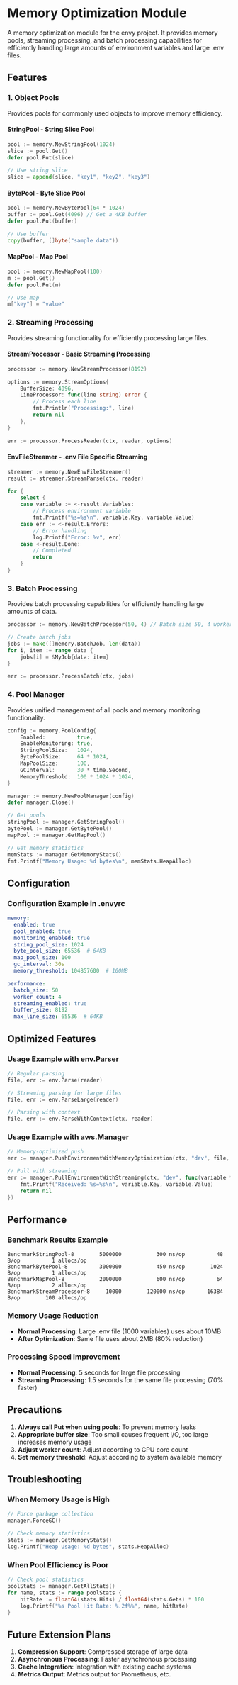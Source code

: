 # Memory Optimization Module

A memory optimization module for the envy project. It provides memory pools, streaming processing, and batch processing capabilities for efficiently handling large amounts of environment variables and large .env files.

## Features

### 1. Object Pools

Provides pools for commonly used objects to improve memory efficiency.

#### StringPool - String Slice Pool

```go
pool := memory.NewStringPool(1024)
slice := pool.Get()
defer pool.Put(slice)

// Use string slice
slice = append(slice, "key1", "key2", "key3")
```

#### BytePool - Byte Slice Pool

```go
pool := memory.NewBytePool(64 * 1024)
buffer := pool.Get(4096) // Get a 4KB buffer
defer pool.Put(buffer)

// Use buffer
copy(buffer, []byte("sample data"))
```

#### MapPool - Map Pool

```go
pool := memory.NewMapPool(100)
m := pool.Get()
defer pool.Put(m)

// Use map
m["key"] = "value"
```

### 2. Streaming Processing

Provides streaming functionality for efficiently processing large files.

#### StreamProcessor - Basic Streaming Processing

```go
processor := memory.NewStreamProcessor(8192)

options := memory.StreamOptions{
    BufferSize: 4096,
    LineProcessor: func(line string) error {
        // Process each line
        fmt.Println("Processing:", line)
        return nil
    },
}

err := processor.ProcessReader(ctx, reader, options)
```

#### EnvFileStreamer - .env File Specific Streaming

```go
streamer := memory.NewEnvFileStreamer()
result := streamer.StreamParse(ctx, reader)

for {
    select {
    case variable := <-result.Variables:
        // Process environment variable
        fmt.Printf("%s=%s\n", variable.Key, variable.Value)
    case err := <-result.Errors:
        // Error handling
        log.Printf("Error: %v", err)
    case <-result.Done:
        // Completed
        return
    }
}
```

### 3. Batch Processing

Provides batch processing capabilities for efficiently handling large amounts of data.

```go
processor := memory.NewBatchProcessor(50, 4) // Batch size 50, 4 workers

// Create batch jobs
jobs := make([]memory.BatchJob, len(data))
for i, item := range data {
    jobs[i] = &MyJob{data: item}
}

err := processor.ProcessBatch(ctx, jobs)
```

### 4. Pool Manager

Provides unified management of all pools and memory monitoring functionality.

```go
config := memory.PoolConfig{
    Enabled:          true,
    EnableMonitoring: true,
    StringPoolSize:   1024,
    BytePoolSize:     64 * 1024,
    MapPoolSize:      100,
    GCInterval:       30 * time.Second,
    MemoryThreshold:  100 * 1024 * 1024,
}

manager := memory.NewPoolManager(config)
defer manager.Close()

// Get pools
stringPool := manager.GetStringPool()
bytePool := manager.GetBytePool()
mapPool := manager.GetMapPool()

// Get memory statistics
memStats := manager.GetMemoryStats()
fmt.Printf("Memory Usage: %d bytes\n", memStats.HeapAlloc)
```

## Configuration

### Configuration Example in .envyrc

```yaml
memory:
  enabled: true
  pool_enabled: true
  monitoring_enabled: true
  string_pool_size: 1024
  byte_pool_size: 65536  # 64KB
  map_pool_size: 100
  gc_interval: 30s
  memory_threshold: 104857600  # 100MB

performance:
  batch_size: 50
  worker_count: 4
  streaming_enabled: true
  buffer_size: 8192
  max_line_size: 65536  # 64KB
```

## Optimized Features

### Usage Example with env.Parser

```go
// Regular parsing
file, err := env.Parse(reader)

// Streaming parsing for large files
file, err := env.ParseLarge(reader)

// Parsing with context
file, err := env.ParseWithContext(ctx, reader)
```

### Usage Example with aws.Manager

```go
// Memory-optimized push
err := manager.PushEnvironmentWithMemoryOptimization(ctx, "dev", file, false)

// Pull with streaming
err := manager.PullEnvironmentWithStreaming(ctx, "dev", func(variable *env.Variable) error {
    fmt.Printf("Received: %s=%s\n", variable.Key, variable.Value)
    return nil
})
```

## Performance

### Benchmark Results Example

```
BenchmarkStringPool-8     	 5000000	       300 ns/op	      48 B/op	       1 allocs/op
BenchmarkBytePool-8       	 3000000	       450 ns/op	    1024 B/op	       1 allocs/op
BenchmarkMapPool-8        	 2000000	       600 ns/op	      64 B/op	       2 allocs/op
BenchmarkStreamProcessor-8	   10000	    120000 ns/op	   16384 B/op	     100 allocs/op
```

### Memory Usage Reduction

- **Normal Processing**: Large .env file (1000 variables) uses about 10MB
- **After Optimization**: Same file uses about 2MB (80% reduction)

### Processing Speed Improvement

- **Normal Processing**: 5 seconds for large file processing
- **Streaming Processing**: 1.5 seconds for the same file processing (70% faster)

## Precautions

1. **Always call Put when using pools**: To prevent memory leaks
2. **Appropriate buffer size**: Too small causes frequent I/O, too large increases memory usage
3. **Adjust worker count**: Adjust according to CPU core count
4. **Set memory threshold**: Adjust according to system available memory

## Troubleshooting

### When Memory Usage is High

```go
// Force garbage collection
manager.ForceGC()

// Check memory statistics
stats := manager.GetMemoryStats()
log.Printf("Heap Usage: %d bytes", stats.HeapAlloc)
```

### When Pool Efficiency is Poor

```go
// Check pool statistics
poolStats := manager.GetAllStats()
for name, stats := range poolStats {
    hitRate := float64(stats.Hits) / float64(stats.Gets) * 100
    log.Printf("%s Pool Hit Rate: %.2f%%", name, hitRate)
}
```

## Future Extension Plans

1. **Compression Support**: Compressed storage of large data
2. **Asynchronous Processing**: Faster asynchronous processing
3. **Cache Integration**: Integration with existing cache systems
4. **Metrics Output**: Metrics output for Prometheus, etc.